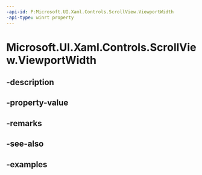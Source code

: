 ```yaml
---
-api-id: P:Microsoft.UI.Xaml.Controls.ScrollView.ViewportWidth
-api-type: winrt property
---
```


# Microsoft.UI.Xaml.Controls.ScrollView.ViewportWidth

<!--
public double ViewportWidth { get; }
-->


## -description

## -property-value

## -remarks

## -see-also

## -examples


